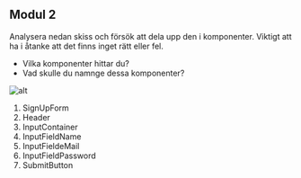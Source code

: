 ## Modul 2

Analysera nedan skiss och försök att dela upp den i komponenter. Viktigt att ha i åtanke att det finns inget rätt eller fel.

- Vilka komponenter hittar du?
- Vad skulle du namnge dessa komponenter?

![alt](https://raw.githubusercontent.com/zocom-christoffer-wallenberg/account-creation-form/master/mockup/account-creation.png)

1. SignUpForm
2. Header
3. InputContainer
4. InputFieldName
5. InputFieldeMail
6. InputFieldPassword
7. SubmitButton
